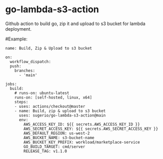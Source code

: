# go-lambda-s3-action
Github action to build go, zip it and upload to s3 bucket for lambda deployment.

#Example:
```
name: Build, Zip & Upload to s3 bucket

on:
  workflow_dispatch:
  push:
    branches:
      - 'main'

jobs:
  build:
    # runs-on: ubuntu-latest
    runs-on: [self-hosted, linux, x64]
    steps:
    - uses: actions/checkout@master
    - name: Build, zip & upload to s3 bucket
      uses: sugerio/go-lambda-s3-action@main
      env:
        AWS_ACCESS_KEY_ID: ${{ secrets.AWS_ACCESS_KEY_ID }}
        AWS_SECRET_ACCESS_KEY: ${{ secrets.AWS_SECRET_ACCESS_KEY }}
        AWS_DEFAULT_REGION: us-west-2
        AWS_BUCKET_NAME: s3-bucket-name
        AWS_BUCKET_KEY_PREFIX: workload/marketplace-service
        GO_BUILD_TARGET: cmd/server
        RELEASE_TAG: v1.1.0

```
